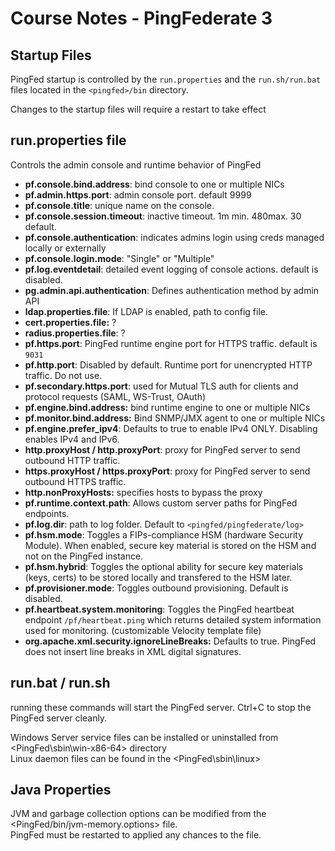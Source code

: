 # Course Notes - PingFederate 3

## Startup Files

PingFed startup is controlled by the `run.properties` and the `run.sh/run.bat` files located in the `<pingfed>/bin` directory.

Changes to the startup files will require a restart to take effect

## run.properties file

Controls the admin console and runtime behavior of PingFed

* **pf.console.bind.address**: bind console to one or multiple NICs
* **pf.admin.https.port**: admin console port. default 9999
* **pf.console.title**: unique name on the console. 
* **pf.console.session.timeout**: inactive timeout. 1m min. 480max. 30 default.
* **pf.console.authentication**: indicates admins login using creds managed locally or externally
* **pf.console.login.mode**: "Single" or "Multiple"
* **pf.log.eventdetail**: detailed event logging of console actions. default is disabled.
* **pg.admin.api.authentication**:  Defines authentication method by admin API
* **ldap.properties.file**: If LDAP is enabled, path to config file.
* **cert.properties.file:** ?
* **radius.properties.file**: ? 
* **pf.https.port**: PingFed runtime engine port for HTTPS traffic. default is `9031`
* **pf.http.port**: Disabled by default. Runtime port for unencrypted HTTP traffic. Do not use.
* **pf.secondary.https.port**: used for Mutual TLS auth for clients and protocol requests \(SAML, WS-Trust, OAuth\)
* **pf.engine.bind.address:** bind runtime engine to one or multiple NICs
* **pf.monitor.bind.address:** Bind SNMP/JMX agent to one or multiple NICs
* **pf.engine.prefer\_ipv4**: Defaults to true to enable IPv4 ONLY. Disabling enables IPv4 and IPv6.
* **http.proxyHost / http.proxyPort**: proxy for PingFed server to send outbound HTTP traffic.
* **https.proxyHost / https.proxyPort**: proxy for PingFed server to send outbound HTTPS traffic.
* **http.nonProxyHosts:** specifies hosts to bypass the proxy 
* **pf.runtime.context.path**: Allows custom server paths for PingFed endpoints.
* **pf.log.dir**: path to log folder. Default to `<pingfed/pingfederate/log>`
* **pf.hsm.mode**: Toggles a FIPs-compliance HSM \(hardware Security Module\). When enabled, secure key material is stored on the HSM and not on the PingFed instance.
* **pf.hsm.hybrid**: Toggles the optional ability for secure key materials \(keys, certs\) to be stored locally and transfered to the HSM later.
* **pf.provisioner.mode**: Toggles outbound provisioning. Default is disabled.
* **pf.heartbeat.system.monitoring**: Toggles the PingFed heartbeat endpoint `/pf/heartbeat.ping` which returns detailed system information used for monitoring. \(customizable Velocity template file\)
* **org.apache.xml.security.ignoreLineBreaks:** Defaults to true. PingFed does not insert line breaks in XML digital signatures.

## run.bat / run.sh

running these commands will start the PingFed server. Ctrl+C to stop the PingFed server cleanly.

Windows Server service files can be installed or uninstalled from &lt;PingFed\sbin\win-x86-64&gt; directory  
Linux daemon files can be found in the &lt;PingFed\sbin\linux&gt;

## Java Properties

JVM and garbage collection options can be modified from the &lt;PingFed/bin/jvm-memory.options&gt; file.  
PingFed must be restarted to applied any chances to the file.















